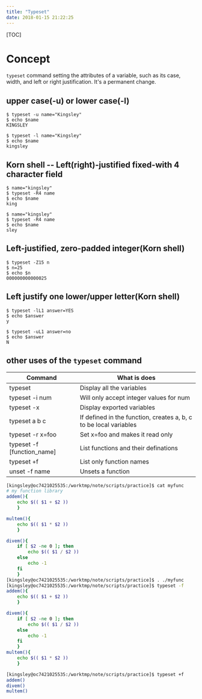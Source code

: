 ```yaml
---
title: "Typeset"
date: 2018-01-15 21:22:25
---
```

[TOC]

# Concept
`typeset` command setting the attributes of a variable, such as its case, width, and left or right justification. It's a permanent change.

## upper case(-u)  or lower case(-l)
```
$ typeset -u name="Kingsley"
$ echo $name
KINGSLEY

$ typeset -l name="Kingsley"
$ echo $name
kingsley
```

## Korn shell -- Left(right)-justified fixed-with 4 character field
```
$ name="kingsley"
$ typeset -R4 name
$ echo $name
king

$ name="kingsley"
$ typeset -R4 name
$ echo $name
sley
```

## Left-justified, zero-padded integer(Korn shell)
```
$ typeset -Z15 n
$ n=25
$ echo $n
000000000000025
```

## Left justify one lower/upper letter(Korn shell)
```
$ typeset -lL1 answer=YES
$ echo $answer
y

$ typeset -uL1 answer=no
$ echo $answer
N
```

## other uses of the `typeset` command

| Command                    | What is does                                                      |
| ----------                 | -----------------------------                                     |
| typeset                    | Display all the variables                                         |
| typeset -i num             | Will only accept integer values for num                           |
| typeset -x                 | Display exported variables                                        |
| typeset a b c              | If defined in the function, creates a, b, c to be local variables |
| typeset -r x=foo           | Set x=foo and makes it read only                                  |
| typeset -f [function_name] | List functions and their definations                              |
| typeset +f                 | List only function names                                          |
| unset -f name              | Unsets a function                                                 |

```bash
[kingsley@oc7421025535:/worktmp/note/scripts/practice]$ cat myfunc
# my function library
addem(){
    echo $(( $1 + $2 ))
    }

multem(){
    echo $(( $1 * $2 ))
    }

divem(){
    if [ $2 -ne 0 ]; then
        echo $(( $1 / $2 ))
    else
        echo -1
    fi
    }
[kingsley@oc7421025535:/worktmp/note/scripts/practice]$ . ./myfunc
[kingsley@oc7421025535:/worktmp/note/scripts/practice]$ typeset -f
addem(){
    echo $(( $1 + $2 ))
    }

divem(){
    if [ $2 -ne 0 ]; then
        echo $(( $1 / $2 ))
    else
        echo -1
    fi
    }
multem(){
    echo $(( $1 * $2 ))
    }

[kingsley@oc7421025535:/worktmp/note/scripts/practice]$ typeset +f
addem()
divem()
multem()
```






